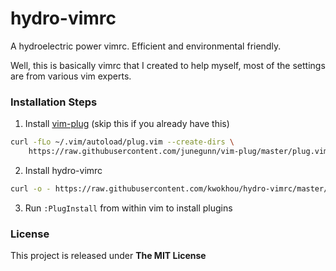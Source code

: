 # hydro-vimrc
A hydroelectric power vimrc. Efficient and environmental friendly.

Well, this is basically vimrc that I created to help myself, most of the settings are from various vim experts. 

### Installation Steps
1. Install [vim-plug](https://github.com/junegunn/vim-plug) (skip this if you already have this)

  ```sh
  curl -fLo ~/.vim/autoload/plug.vim --create-dirs \
      https://raw.githubusercontent.com/junegunn/vim-plug/master/plug.vim
  ```

2. Install hydro-vimrc

  ```sh
  curl -o - https://raw.githubusercontent.com/kwokhou/hydro-vimrc/master/install.sh | sh
  ```

3. Run `:PlugInstall` from within vim to install plugins

### License

This project is released under **The MIT License**
